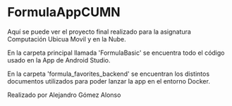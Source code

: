 # FormulaAppCUMN
Aquí se puede ver el proyecto final realizado para la asignatura Computación Ubicua Movil y en la Nube.

En la carpeta principal llamada 'FormulaBasic' se encuentra todo el código usado en la App de Android Studio.

En la carpeta 'formula_favorites_backend' se encuentran los distintos documentos utilizados para poder lanzar la app en el entorno Docker.

Realizado por Alejandro Gómez Alonso
